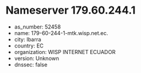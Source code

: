# Nameserver 179.60.244.1

* as_number: 52458
* name: 179-60-244-1-mtk.wisp.net.ec.
* city: Ibarra
* country: EC
* organization: WISP INTERNET ECUADOR
* version: Unknown
* dnssec: false
